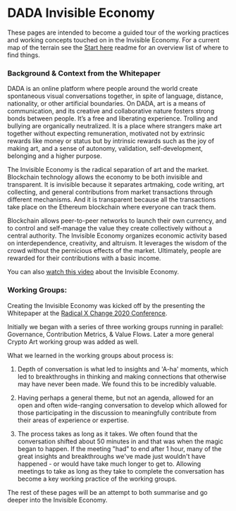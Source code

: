 # DADA Invisible Economy

These pages are intended to become a guided tour of the working practices and working concepts touched on in the Invisible Economy. For a current map of the terrain see the [Start here](https://github.com/InvisibleEconomy/StartHere) readme for an overview list of where to find things.

### Background & Context from the Whitepaper
DADA is an online platform where people around the world create spontaneous visual conversations together, in spite of language, distance, nationality, or other artificial boundaries. On DADA, art is a means of communication, and its creative and collaborative nature fosters strong bonds between people. It’s a free and liberating experience. Trolling and bullying are organically neutralized. It is a place where strangers make art together without expecting remuneration, motivated not by extrinsic rewards like money or status but by intrinsic rewards such as the joy of making art, and a sense of autonomy, validation, self-development, belonging and a higher purpose.

The Invisible Economy is the radical separation of art and the market. Blockchain technology allows the economy to be both invisible and transparent. It is invisible because it separates artmaking, code writing, art collecting, and general contributions from market transactions through different mechanisms. And it is transparent because all the transactions take place on the Ethereum blockchain where everyone can track them.

Blockchain allows peer-to-peer networks to launch their own currency, and to control and self-manage the value they create collectively without a central authority. The Invisible Economy organizes economic activity based on interdependence, creativity, and altruism. It leverages the wisdom of the crowd without the pernicious effects of the market. Ultimately, people are rewarded for their contributions with a basic income.

You can also [watch this video](https://youtu.be/DVNIrJrYn3c) about the Invisible Economy.

### Working Groups:
Creating the Invisible Economy was kicked off by the presenting the Whitepaper at the [Radical X Change 2020 Conference](https://youtu.be/D7qML81Akus).

Initially we began with a series of three working groups running in parallel: Governance, Contribution Metrics, & Value Flows.  Later a more general Crypto Art working group was added as well.

What we learned in the working groups about process is:

1. Depth of conversation is what led to insights and 'A-ha' moments, which led to breakthroughs in thinking and making connections that otherwise may have never been made.  We found this to be incredibly valuable.

2. Having perhaps a general theme, but not an agenda, allowed for an open and often wide-ranging conversation to develop which allowed for those participating in the discussion to meaningfully contribute from their areas of experience or expertise.

3. The process takes as long as it takes.  We often found that the conversation shifted about 50 minutes in and that was when the magic began to happen.  If the meeting "had" to end after 1 hour, many of the great insights and breakthroughs we've made just wouldn't have happened - or would have take much longer to get to. Allowing meetings to take as long as they take to complete the conversation has become a key working practice of the working groups.

The rest of these pages will be an attempt to both summarise and go deeper into the Invisible Economy.  
